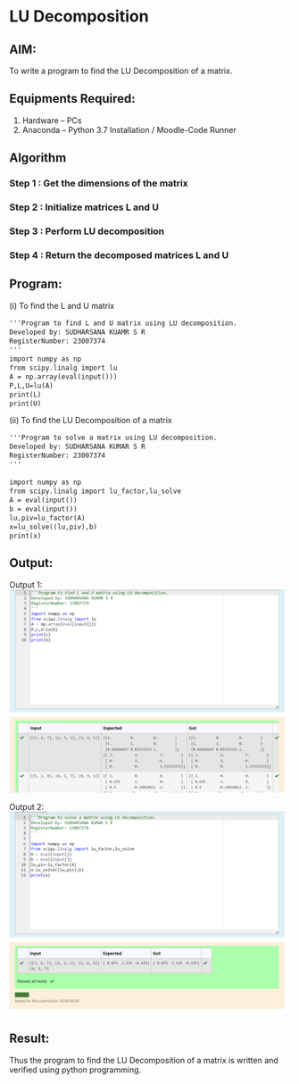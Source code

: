 # LU Decomposition 

## AIM:
To write a program to find the LU Decomposition of a matrix.

## Equipments Required:
1. Hardware – PCs
2. Anaconda – Python 3.7 Installation / Moodle-Code Runner

## Algorithm
### Step 1 : Get the dimensions of the matrix
### Step 2 : Initialize matrices L and U
### Step 3 : Perform LU decomposition
### Step 4 : Return the decomposed matrices L and U


## Program:
(i) To find the L and U matrix
```
'''Program to find L and U matrix using LU decomposition.
Developed by: SUDHARSANA KUAMR S R
RegisterNumber: 23007374
'''
import numpy as np
from scipy.linalg import lu
A = np.array(eval(input()))
P,L,U=lu(A)
print(L)
print(U)
```
(ii) To find the LU Decomposition of a matrix
```
'''Program to solve a matrix using LU decomposition.
Developed by: SUDHARSANA KUMAR S R 
RegisterNumber: 23007374
'''

import numpy as np
from scipy.linalg import lu_factor,lu_solve
A = eval(input())
b = eval(input())
lu,piv=lu_factor(A)
x=lu_solve((lu,piv),b)
print(x)
```

## Output:
Output 1:
![image](https://raw.githubusercontent.com/sudharsanakumar18/LU-Decomposition/main/maths%20exp%2005%20a.png)

Output 2:
![image](https://raw.githubusercontent.com/sudharsanakumar18/LU-Decomposition/main/maths%20exp%205%20b.png)

## Result:
Thus the program to find the LU Decomposition of a matrix is written and verified using python programming.


